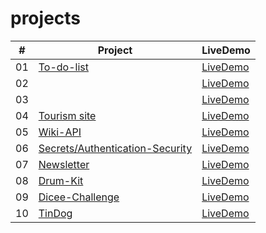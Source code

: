 # projects

| #  | Project |LiveDemo |
| ------------- | ------------- | ------------- |
|01  | [To-do-list](https://github.com/alexgritsanov/Todolist) | [LiveDemo](https://thawing-atoll-41544.herokuapp.com/)  |
|02 | []()  |[LiveDemo]()  |
|03 | []()  |[LiveDemo]()  |
|04 |[Tourism site]() |[LiveDemo](http://project2487366.tilda.ws/) |
|05 |[Wiki-API](https://github.com/alexgritsanov/Wiki-API) |[LiveDemo]() |
|06 |[Secrets/Authentication-Security](https://github.com/alexgritsanov/Authentication-Security) |[LiveDemo]() |
|07 |[Newsletter](https://github.com/alexgritsanov/Newsletter) |[LiveDemo](https://alexgritsanov.github.io/Newsletter/) | 
|08 |[Drum-Kit](https://github.com/alexgritsanov/Drum-Kit) |[LiveDemo](https://alexgritsanov.github.io/Drum-Kit/) |
|09 |[Dicee-Challenge](https://github.com/alexgritsanov/Dicee-Challenge) |[LiveDemo](https://alexgritsanov.github.io/Dicee-Challenge) | 
|10 |[TinDog](https://github.com/alexgritsanov/TinDog) | [LiveDemo](https://alexgritsanov.github.io/TinDog/)  | 
[]()
